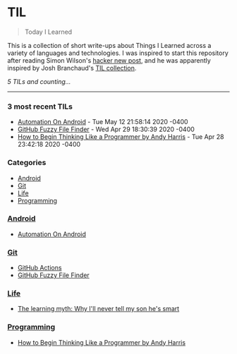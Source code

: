 # TIL
> Today I Learned

This is a collection of short write-ups about Things I Learned across a 
variety of languages and technologies. I was inspired to start this
repository after reading Simon Wilson's [hacker new post][1], and he was
apparently inspired by Josh Branchaud's [TIL collection][2].


_5 TILs and counting..._

---

### 3 most recent TILs

- [Automation On Android](Android/Automation-On-Android.md) - Tue May 12 21:58:14 2020 -0400
- [GitHub Fuzzy File Finder](Git/GitHub-Fuzzy-File-Finder.md) - Wed Apr 29 18:30:39 2020 -0400
- [How to Begin Thinking Like a Programmer by Andy Harris](Programming/How-to-Begin-Thinking-Like-a-Programmer.md) - Tue Apr 28 23:42:18 2020 -0400

### Categories

- [Android](#Android)
- [Git](#Git)
- [Life](#Life)
- [Programming](#Programming)

### [Android](#Android)
- [Automation On Android](Android/Automation-On-Android.md)

### [Git](#Git)
- [GitHub Actions](Git/GitHub-Actions.md)
- [GitHub Fuzzy File Finder](Git/GitHub-Fuzzy-File-Finder.md)

### [Life](#Life)
- [The learning myth: Why I'll never tell my son he's smart](Life/The-learning-myth-Why-I'll-never-tell-my-son-he's-smart.md)

### [Programming](#Programming)
- [How to Begin Thinking Like a Programmer by Andy Harris](Programming/How-to-Begin-Thinking-Like-a-Programmer.md)

[1]: https://simonwillison.net/2020/Apr/20/self-rewriting-readme/
[2]: https://github.com/jbranchaud/til

